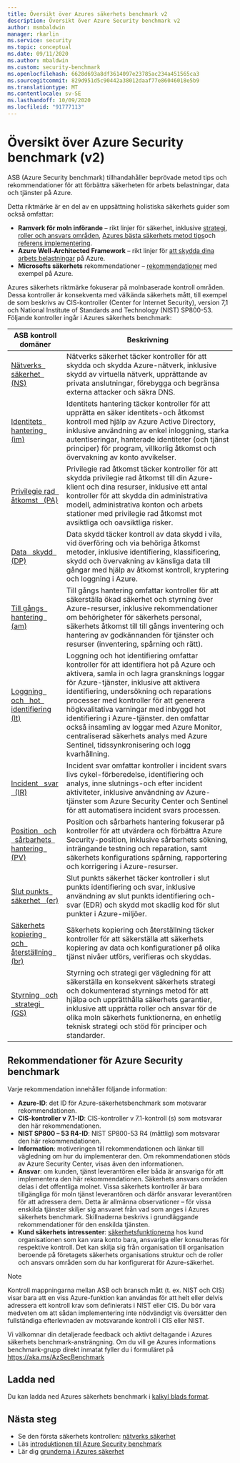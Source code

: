 ```yaml
---
title: Översikt över Azures säkerhets benchmark v2
description: Översikt över Azure Security benchmark v2
author: msmbaldwin
manager: rkarlin
ms.service: security
ms.topic: conceptual
ms.date: 09/11/2020
ms.author: mbaldwin
ms.custom: security-benchmark
ms.openlocfilehash: 6628d693a8df3614097e23785ac234a451565ca3
ms.sourcegitcommit: 829d951d5c90442a38012daaf77e86046018e5b9
ms.translationtype: MT
ms.contentlocale: sv-SE
ms.lasthandoff: 10/09/2020
ms.locfileid: "91777113"
---
```

# <a name="overview-of-the-azure-security-benchmark-v2"></a>Översikt över Azure Security benchmark (v2)

ASB (Azure Security benchmark) tillhandahåller beprövade metod tips och rekommendationer för att förbättra säkerheten för arbets belastningar, data och tjänster på Azure.

Detta riktmärke är en del av en uppsättning holistiska säkerhets guider som också omfattar:

- **Ramverk för moln införande** – rikt linjer för säkerhet, inklusive [strategi](/azure/cloud-adoption-framework/strategy/define-security-strategy), [roller och ansvars områden](/azure/cloud-adoption-framework/organize/cloud-security), [Azures bästa säkerhets metod tips](/azure/cloud-adoption-framework/get-started/security#step-1-establish-essential-security-practices)och [referens implementering](/azure/cloud-adoption-framework/ready/enterprise-scale/).
- **Azure Well-Architected Framework** – rikt linjer för [att skydda dina arbets belastningar](https://docs.microsoft.com/assessments/?mode=pre-assessment&session=local) på Azure.
- **Microsofts säkerhets** rekommendationer – [rekommendationer](/security/compass/microsoft-security-compass-introduction) med exempel på Azure.

 Azures säkerhets riktmärke fokuserar på molnbaserade kontroll områden. Dessa kontroller är konsekventa med välkända säkerhets mått, till exempel de som beskrivs av CIS-kontroller (Center for Internet Security), version 7,1 och National Institute of Standards and Technology (NIST) SP800-53.
Följande kontroller ingår i Azures säkerhets benchmark:

| ASB kontroll domäner | Beskrivning 
|--|--|
| [Nätverks &nbsp; säkerhet &nbsp; (NS)](security-controls-v2-network-security.md) | Nätverks säkerhet täcker kontroller för att skydda och skydda Azure-nätverk, inklusive skydd av virtuella nätverk, upprättande av privata anslutningar, förebygga och begränsa externa attacker och säkra DNS. |
| [Identitets &nbsp; hantering &nbsp; (im)](security-controls-v2-identity-management.md) | Identitets hantering täcker kontroller för att upprätta en säker identitets-och åtkomst kontroll med hjälp av Azure Active Directory, inklusive användning av enkel inloggning, starka autentiseringar, hanterade identiteter (och tjänst principer) för program, villkorlig åtkomst och övervakning av konto avvikelser. |
| [Privilegie rad &nbsp; åtkomst &nbsp; (PA)](security-controls-v2-privileged-access.md) | Privilegie rad åtkomst täcker kontroller för att skydda privilegie rad åtkomst till din Azure-klient och dina resurser, inklusive ett antal kontroller för att skydda din administrativa modell, administrativa konton och arbets stationer med privilegie rad åtkomst mot avsiktliga och oavsiktliga risker. |
| [Data &nbsp; skydd &nbsp; (DP)](security-controls-v2-data-protection.md) | Data skydd täcker kontroll av data skydd i vila, vid överföring och via behöriga åtkomst metoder, inklusive identifiering, klassificering, skydd och övervakning av känsliga data till gångar med hjälp av åtkomst kontroll, kryptering och loggning i Azure. |
| [Till gångs &nbsp; hantering &nbsp; (am)](security-controls-v2-asset-management.md) | Till gångs hantering omfattar kontroller för att säkerställa ökad säkerhet och styrning över Azure-resurser, inklusive rekommendationer om behörigheter för säkerhets personal, säkerhets åtkomst till till gångs inventering och hantering av godkännanden för tjänster och resurser (inventering, spårning och rätt). |
| [Loggning &nbsp; och &nbsp; hot &nbsp; identifiering (lt)](security-controls-v2-logging-threat-detection.md) | Loggning och hot identifiering omfattar kontroller för att identifiera hot på Azure och aktivera, samla in och lagra gransknings loggar för Azure-tjänster, inklusive att aktivera identifiering, undersökning och reparations processer med kontroller för att generera högkvalitativa varningar med inbyggd hot identifiering i Azure-tjänster. den omfattar också insamling av loggar med Azure Monitor, centraliserad säkerhets analys med Azure Sentinel, tidssynkronisering och logg kvarhållning. |
| [Incident &nbsp; svar &nbsp; (IR)](security-controls-v2-incident-response.md) | Incident svar omfattar kontroller i incident svars livs cykel-förberedelse, identifiering och analys, inne slutnings-och efter incident aktiviteter, inklusive användning av Azure-tjänster som Azure Security Center och Sentinel för att automatisera incident svars processen. |
| [Position &nbsp; och &nbsp; sårbarhets &nbsp; hantering &nbsp; (PV)](security-controls-v2-posture-vulnerability-management.md) | Position och sårbarhets hantering fokuserar på kontroller för att utvärdera och förbättra Azure Security-position, inklusive sårbarhets sökning, inträngande testning och reparation, samt säkerhets konfigurations spårning, rapportering och korrigering i Azure-resurser. |
| [Slut punkts &nbsp; säkerhet &nbsp; (er)](security-controls-v2-endpoint-security.md) | Slut punkts säkerhet täcker kontroller i slut punkts identifiering och svar, inklusive användning av slut punkts identifiering och-svar (EDR) och skydd mot skadlig kod för slut punkter i Azure-miljöer. |
| [Säkerhets kopiering &nbsp; och &nbsp; återställning &nbsp; (br)](security-controls-v2-backup-recovery.md) | Säkerhets kopiering och återställning täcker kontroller för att säkerställa att säkerhets kopiering av data och konfigurationer på olika tjänst nivåer utförs, verifieras och skyddas. |
| [Styrning &nbsp; och &nbsp; strategi &nbsp; (GS)](security-controls-v2-governance-strategy.md) | Styrning och strategi ger vägledning för att säkerställa en konsekvent säkerhets strategi och dokumenterad styrnings metod för att hjälpa och upprätthålla säkerhets garantier, inklusive att upprätta roller och ansvar för de olika moln säkerhets funktionerna, en enhetlig teknisk strategi och stöd för principer och standarder. |

## <a name="azure-security-benchmark-recommendations"></a>Rekommendationer för Azure Security benchmark

Varje rekommendation innehåller följande information:

- **Azure-ID**: det ID för Azure-säkerhetsbenchmark som motsvarar rekommendationen.
- **CIS-kontroller v 7.1-ID**: CIS-kontroller v 7.1-kontroll (s) som motsvarar den här rekommendationen.
- **NIST SP800 – 53 R4-ID**: NIST SP800-53 R4 (måttlig) som motsvarar den här rekommendationen.
- **Information**: motiveringen till rekommendationen och länkar till vägledning om hur du implementerar den. Om rekommendationen stöds av Azure Security Center, visas även den informationen.
- **Ansvar**: om kunden, tjänst leverantören eller båda är ansvariga för att implementera den här rekommendationen. Säkerhets ansvars områden delas i det offentliga molnet. Vissa säkerhets kontroller är bara tillgängliga för moln tjänst leverantören och därför ansvarar leverantören för att adressera dem. Detta är allmänna observationer – för vissa enskilda tjänster skiljer sig ansvaret från vad som anges i Azures säkerhets benchmark. Skillnaderna beskrivs i grundläggande rekommendationer för den enskilda tjänsten.
- **Kund säkerhets intressenter**: [säkerhetsfunktionerna](/azure/cloud-adoption-framework/organize/cloud-security#security-functions) hos kund organisationen som kan vara konto bara, ansvariga eller konsulteras för respektive kontroll. Det kan skilja sig från organisation till organisation beroende på företagets säkerhets organisations struktur och de roller och ansvars områden som du har konfigurerat för Azure-säkerhet.

> [!NOTE]
> Kontroll mappningarna mellan ASB och bransch mått (t. ex. NIST och CIS) visar bara att en viss Azure-funktion kan användas för att helt eller delvis adressera ett kontroll krav som definierats i NIST eller CIS. Du bör vara medveten om att sådan implementering inte nödvändigt vis översätter den fullständiga efterlevnaden av motsvarande kontroll i CIS eller NIST.

Vi välkomnar din detaljerade feedback och aktivt deltagande i Azures säkerhets benchmark-ansträngning. Om du vill ge Azures informations benchmark-grupp direkt inmatat fyller du i formuläret på https://aka.ms/AzSecBenchmark

## <a name="download"></a>Ladda ned

Du kan ladda ned Azures säkerhets benchmark i [kalkyl blads format](https://github.com/MicrosoftDocs/SecurityBenchmarks/tree/master/Azure%20Security%20Benchmark).

## <a name="next-steps"></a>Nästa steg 
- Se den första säkerhets kontrollen: [nätverks säkerhet](security-control-network-security.md)
- Läs [introduktionen till Azure Security benchmark](introduction.md)
- Lär dig [grunderna i Azures säkerhet](../fundamentals/index.yml)
